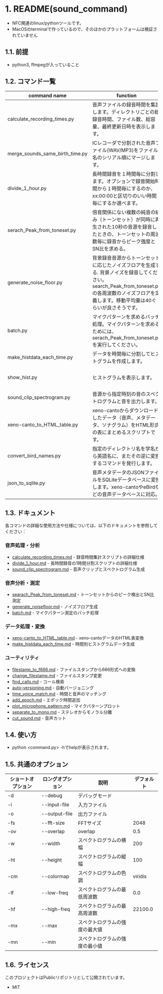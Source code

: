 # 1. README(sound_command)



- NFC関連のlinux/pythonツールです。
- MacOSのterminalで作っているので、そのほかのプラットフォームは検証されていません

## 1.1. 前提

- python3, ffmpegが入っていること

## 1.2. コマンド一覧

| command name                    | function                                                     | note                                                         |
| ------------------------------- | ------------------------------------------------------------ | ------------------------------------------------------------ |
| calculate_recording_times.py    | 音声ファイルの録音時間を集計します。ディレクトリごとの総録音時間、ファイル数、総容量、最終更新日時を表示します。 | ファイル名は666形式（YYMMDD_HHMMSS_HHMMSS）を想定しています。 |
| merge_sounds_same_birth_time.py | ICレコーダで分割された音声ファイル(WAV/MP3)をファイル名のシリアル順にマージします。 | 同じタイムスタンプのファイルのみ入っていることを前提としています。またファイル間にギャップがあってもパディングはしていません。 |
| divide_1_hour.py                | 長時間録音を１時間毎に分割します。オプションで録音開始時間から１時間毎にするのか、xx:00:00と区切りのいい時間毎にするか選べます。 | ファイル名は６６６形式にしてください。666形式とは6桁の3つの数字が"_"で区切られており、それぞれ、年月日、録音開始時刻、録音終了時刻です。録音開始時刻を使っています。 |
| serach_Peak_from_toneset.py     | 倍音関係にない複数の純音の組み（トーンセット）が同時に再生された10秒の音源を録音したときの、トーンセットの周波数毎に録音からピーク強度とSN比を求める。 | README_generate_noisefloor.mdをご覧ください                  |
| generate_noise_floor.py         | 背景録音音源からトーンセットに応じたノイズフロアを生成する. 背景ノイズを録音してください。search_Peak_from_toneset.pyの各周波数のノイズフロアを定義します。移動平均量は40ぐらいが良さそうです。 | README_serach_Peak_from_toneset.md                           |
| batch.py                       | マイクパターンを求めるバッチ処理。マイクパターンを求めるためには、serach_Peak_from_toneset.pyを実行してください。 |                            |
| make_histdata_each_time.py     | データを時間毎に分割してヒストグラムを作成します。 | RavenProのannotation TableDataの編集を想定しています． |
| show_hist.py                   | ヒストグラムを表示します。 | make_histdata_each_time.pyで生成されたヒストグラムデータを入力に想定しています． |
| sound_clip_spectrogram.py      | 音源から指定時刻の音のスペクトログラムと音を出力します。 |  |
| xeno-canto_to_HTML_table.py     | xeno-cantoからダウンロードしたデータ（音声、メタデータ、ソナグラム）をHTML形式の表にまとめるスクリプトです。 | doc/xeno-canto_to_HTML_table.md |
| convert_bird_names.py           | 指定のディレクトリ名を学名から英語名に、またその逆に変換するコマンドを発行します。 | 例） `convert_bird_names.py . -d en2sci | sh -C` |
| json_to_sqlite.py              | 音声メタデータのJSONファイルをSQLiteデータベースに変換します。xeno-cantoやeBirdなどの音声データベースに対応。 | オプション: --origin (音源の種類), --debug (データベースの初期化), --verbose (詳細な出力) |

## 1.3. ドキュメント

各コマンドの詳細な使用方法や仕様については、以下のドキュメントを参照してください：

### 音声処理・分析
- [calculate_recording_times.md](doc/calculate_recording_times.md) - 録音時間集計スクリプトの詳細仕様
- [divide_1_hour.md](doc/divide_1_hour.md) - 長時間録音の1時間分割スクリプトの詳細仕様
- [sound_clip_spectrogram.md](doc/sound_clip_spectrogram.md) - 音声クリップとスペクトログラム生成

### 音声分析・測定
- [searach_Peak_from_toneset.md](doc/searach_Peak_from_toneset.md) - トーンセットからのピーク検出とSN比測定
- [generate_noisefloor.md](doc/generate_noisefloor.md) - ノイズフロア生成
- [batch.md](doc/batch.md) - マイクパターン測定のバッチ処理

### データ処理・変換
- [xeno-canto_to_HTML_table.md](doc/xeno-canto_to_HTML_table.md) - xeno-cantoデータのHTML表変換
- [make_histdata_each_time.md](doc/make_histdata_each_time.md) - 時間別ヒストグラムデータ生成

### ユーティリティ
- [filestamp_to_f666.md](doc/filestamp_to_f666.md) - ファイルスタンプから666形式への変換
- [change_filestamp.md](doc/change_filestamp.md) - ファイルスタンプ変更
- [find_calls.md](doc/find_calls.md) - コール検索
- [auto-versioning.md](doc/auto-versioning.md) - 自動バージョニング
- [time_voice_match.md](doc/time_voice_match.md) - 時間と音声のマッチング
- [add_epoch.md](doc/add_epoch.md) - エポック時間追加
- [plot_microphone_pattern.md](doc/plot_microphone_pattern.md) - マイクパターンプロット
- [separate_to_mono.md](doc/separate_to_mono.md) - ステレオからモノラル分離
- [cut_sound.md](doc/cut_sound.md) - 音声カット

## 1.4. 使い方

- python <command.py> -hでhelpが表示されます。
## 1.5. 共通のオプション

| ショートオプション | ロングオプション | 説明 | デフォルト |
| --- | --- | --- | --- |
| -d | --debug | デバッグモード |  |
| -i | --input-file | 入力ファイル |  |
| -o | --output-file | 出力ファイル |  |
| -fs | --fft-size | FFTサイズ | 2048 |
| -ov | --overlap | overlap | 0.5 |
| -w | --width | スペクトログラムの横幅 | 200 |
| -ht | --height | スペクトログラムの縦幅 | 100 |
| -cm | --colormap | スペクトログラムの色調 | viridis |
| -lf | --low-freq | スペクトログラムの最低周波数 | 0.0 |
| -hf | --high-freq | スペクトログラムの最高周波数 | 22100.0 |
| -mx | --max | スペクトログラムの強度の最大値 |  |
| -mn | --min | スペクトログラムの強度の最小値 |  |

## 1.6. ライセンス

このプロジェクトはPublicリポジトリとして公開されています。

- MIT
